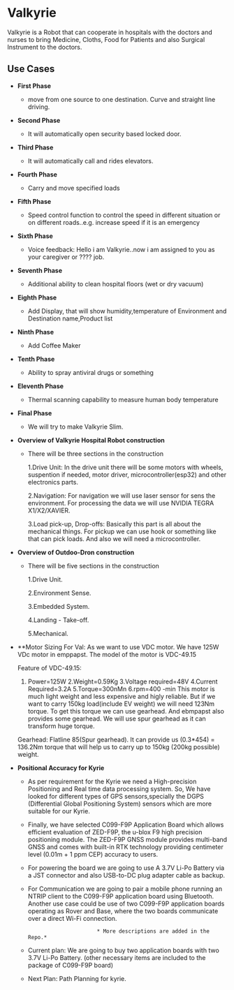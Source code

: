 # Valkyrie

Valkyrie is a Robot that can cooperate in hospitals with the doctors and nurses to bring Medicine, Cloths, Food for Patients and also Surgical Instrument to the doctors.

## Use Cases 

* **First Phase**
  * move from one source to one destination. Curve and straight line driving.
  
* **Second Phase**
  * It will automatically open security based locked door. 
  
* **Third Phase**
  * It will automatically call and rides elevators. 
  
* **Fourth Phase**
  * Carry and move specified loads
  
* **Fifth Phase**
  * Speed control function to control the speed in different situation or on different roads..e.g. increase speed if it is an emergency
  
* **Sixth Phase**
  * Voice feedback: Hello i am Valkyrie..now i am assigned to you as your caregiver or ???? job.
  
* **Seventh Phase**
  * Additional ability to clean hospital floors (wet or dry vacuum)
  
* **Eighth Phase**
  * Add Display, that will show humidity,temperature of Environment and Destination name,Product list
  
* **Ninth Phase**
  *  Add Coffee Maker   
  
* **Tenth Phase**
  *  Ability to spray antiviral drugs or something
  
* **Eleventh Phase**
  *  Thermal scanning capability to measure human body temperature

* **Final Phase**  
  *  We will try to make Valkyrie Slim.

* **Overview of Valkyrie Hospital Robot construction**  
  *  There will be three sections in the construction

     1.Drive Unit: In the drive unit there will be some motors with wheels, suspention if needed, motor driver, microcontroller(esp32) and other electronics parts.

     2.Navigation: For navigation we will use laser sensor for sens the environment. For processing the data we will use NVIDIA TEGRA X1/X2/XAVIER.

     3.Load pick-up, Drop-offs: Basically this part is all about the mechanical things. For pickup we can use hook or something like that can pick loads. And also we will need a microcontroller.

* **Overview of Outdoo-Dron construction**  
  *  There will be five sections in the construction

     1.Drive Unit.

     2.Environment Sense.

     3.Embedded System.
      
     4.Landing - Take-off.

     5.Mechanical.
     
     
* **Motor Sizing For Val:
     As we want to use VDC motor. We have 125W VDc motor in emppapst. The model of the motor is VDC-49.15
     
     Feature of VDC-49.15:
     1. Power=125W 2.Weight=0.59Kg 3.Voltage required=48V 4.Current Required=3.2A 5.Torque=300nMn 6.rpm=400 -min
This motor is much light weight and less expensive and higly reliable.
     But if we want to carry 150kg load(include EV weight) we will need 123Nm torque. To get this torque we can use gearhead. And ebmpapst also provides some gearhead. We will use spur gearhead as it can transform huge torque.  
 
    Gearhead: Flatline 85(Spur gearhead). It can provide us (0.3*454) = 136.2Nm torque that will help us to carry up to 150kg (200kg possible) weight.

* **Positional Accuracy for Kyrie**
  * As per requirement for the Kyrie we need a High-precision Positioning and Real time data processing system. So, We have looked for different types of GPS sensors,specially the DGPS (Differential Global Positioning System) sensors which are more suitable for our Kyrie.
  * Finally, we have selected C099-F9P Application Board which allows efficient evaluation of ZED-F9P, the u-blox F9 high precision positioning module. The ZED-F9P GNSS module provides multi-band GNSS and comes with built-in RTK technology providing centimeter level (0.01m + 1 ppm CEP) accuracy to users. 
  * For powering the board we are going to use A 3.7V Li-Po Battery via a JST connector and also USB-to-DC plug adapter cable as backup.
  
  * For Communication we are going to pair a mobile phone running an NTRIP client to the C099-F9P application board using Bluetooth. 
  Another use case could be use of two C099-F9P application boards operating as Rover and Base, where the two boards communicate over a   direct Wi-Fi connection. 
  
                              * More descriptions are added in the Repo.*
  
  * Current plan: We are going to buy two application boards with two 3.7V Li-Po Battery. (other necessary items are included to the         package of  C099-F9P board)
  
  * Next Plan: Path Planning for kyrie.
  




  
  
  
  
  

